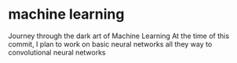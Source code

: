 # machine learning
Journey through the dark art of Machine Learning 
At the time of this commit, I plan to work on basic neural networks all they way to convolutional neural networks
